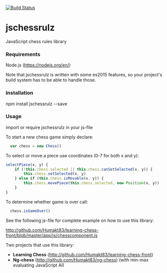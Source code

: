 [![Build Status](https://travis-ci.org/Humakt83/jschessrulz.svg?branch=master)](https://travis-ci.org/Humakt83/jschessrulz)

# jschessrulz
JavaScript chess rules library

### Requirements
Node.js (https://nodejs.org/en/)

Note that jschessrulz is written with some es2015 features, so your project's build system has to be able to handle those.

### Installation
npm install jschessrulz --save

### Usage

import or require jschessrulz in your js-file

To start a new chess game simply declare: 
```JavaScript
  var chess = new Chess()
```

To select or move a piece use coordinates (0-7 for both x and y):

```JavaScript
selectPiece(x, y) {
	if (!this.chess.selected || this.chess.canSetSelected(x, y)) {
		this.chess.setSelected(x, y)
	} else if (this.chess.isMovable(x, y)) {
		this.chess.movePiece(this.chess.selected, new Position(x, y))
	}
}
```

To determine whether game is over call: 
```JavaScript
  chess.isGameOver()
```

See the following js-file for complete example on how to use this library:

http://github.com/Humakt83/learning-chess-front/blob/master/app/js/chesscomponent.js

Two projects that use this library:
- **Learning Chess** (http://github.com/Humakt83/learning-chess-front)
- **Ng-chess** (http://github.com/Humakt83/ng-chess) (with min-max evaluating JavaScript AI)
